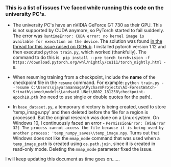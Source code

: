 ### This is a list of issues I've faced while running this code on the university PC's.
- The university PC's have an nVIDIA GeForce GT 730 as their GPU. This is not supported by CUDA anymore, so PyTorch started to fail suddenly. The error was `RuntimeError: CUDA error: no kernel image is available for execution on the device`. The solution was found [in the thread for this issue raised on GitHub](https://github.com/pytorch/pytorch/issues/31285). I installed pytorch version 1.12 and then executed `python train.py`, which worked (thankfully). The command to do this is ` pip install --pre torch torchvision -f https://download.pytorch.org/whl/nightly/cu111/torch_nightly.html -U`.
 
- When resuming training from a checkpoint, include the **name** of the checkpoint file in the `resume` command. For example:
`python train.py --resume C:\Users\sjayaramannaga\PycharmProjects\AI-ForestWatch-Srinath\saved\models\Landsat8_UNet\0802_181258\checkpoint-epoch18.pth` (no need to use single or double quotes for the path).

- In `base_dataset.py`, a temporary directory is being created, used to store 'temp_image.npy' and then deleted before the file for a region is processed. But the original research was done on a Linux system. On Windows 10, I continuously faced an error - `PermissionError: [WinError 32] The process cannot access the file because it is being used by another process: 'temp_numpy_saves\\temp_image.npy`. Turns out that Windows does not like the `mmap_mode` command that was used when a `temp_image_path` is created using `os.path.join`, since it is created in read-only mode. Deleting the `mmap_mode` parameter fixed the issue.

I will keep updating this document as time goes on......
